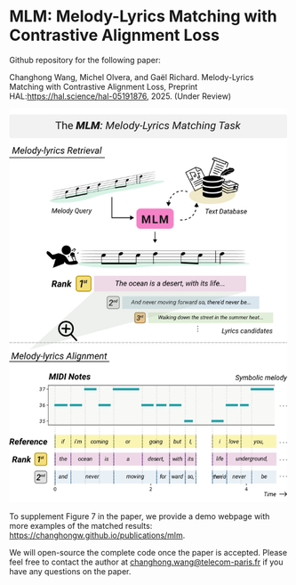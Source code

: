 # MLM: Melody-Lyrics Matching with Contrastive Alignment Loss

Github repository for the following paper:

Changhong Wang, Michel Olvera, and Gaël Richard. Melody-Lyrics Matching with Contrastive Alignment Loss, Preprint HAL:https://hal.science/hal-05191876, 2025. (Under Review)

<img src="assets/MLM_fig1.png" width="500" />

To supplement Figure 7 in the paper, we provide a demo webpage with more examples of the matched results: https://changhongw.github.io/publications/mlm.

We will open-source the complete code once the paper is accepted. Please feel free to contact the author at changhong.wang@telecom-paris.fr if you have any questions on the paper.

